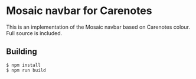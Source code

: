 # Mosaic navbar for Carenotes

This is an implementation of the Mosaic navbar based on Carenotes colour. Full source is included.

## Building

    $ npm install
    $ npm run build
